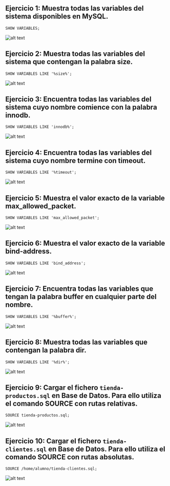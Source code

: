 ## Ejercicio 1: Muestra todas las variables del sistema disponibles en MySQL.

`SHOW VARIABLES;`

![alt text](Ejercicio_1.png)

## Ejercicio 2: Muestra todas las variables del sistema que contengan la palabra size.

`SHOW VARIABLES LIKE '%size%';`

![alt text](Ejercicio_2.png)

## Ejercicio 3: Encuentra todas las variables del sistema cuyo nombre comience con la palabra innodb.

`SHOW VARIABLES LIKE 'innodb%';`

![alt text](Ejercicio_3.png)

## Ejercicio 4: Encuentra todas las variables del sistema cuyo nombre termine con timeout.

`SHOW VARIABLES LIKE '%timeout';`

![alt text](Ejercicio_4.png)

## Ejercicio 5: Muestra el valor exacto de la variable max_allowed_packet.

`SHOW VARIABLES LIKE 'max_allowed_packet';`

![alt text](Ejercicio_5.png)

## Ejercicio 6: Muestra el valor exacto de la variable bind-address.

`SHOW VARIABLES LIKE 'bind_address';`

![alt text](Ejercicio_6.png)

## Ejercicio 7: Encuentra todas las variables que tengan la palabra buffer en cualquier parte del nombre.

`SHOW VARIABLES LIKE '%buffer%';`

![alt text](Ejercicio_7.png)

## Ejercicio 8: Muestra todas las variables que contengan la palabra dir.

`SHOW VARIABLES LIKE '%dir%';`

![alt text](Ejercicio_8.png)

## Ejercicio 9: Cargar el fichero `tienda-productos.sql` en Base de Datos. Para ello utiliza el comando SOURCE con rutas relativas.

`SOURCE tienda-productos.sql;`

![alt text](Ejercicio_9.png)

## Ejercicio 10: Cargar el fichero `tienda-clientes.sql` en Base de Datos. Para ello utiliza el comando SOURCE con rutas absolutas.

`SOURCE /home/alumno/tienda-clientes.sql;`

![alt text](Ejercicio_10.png)